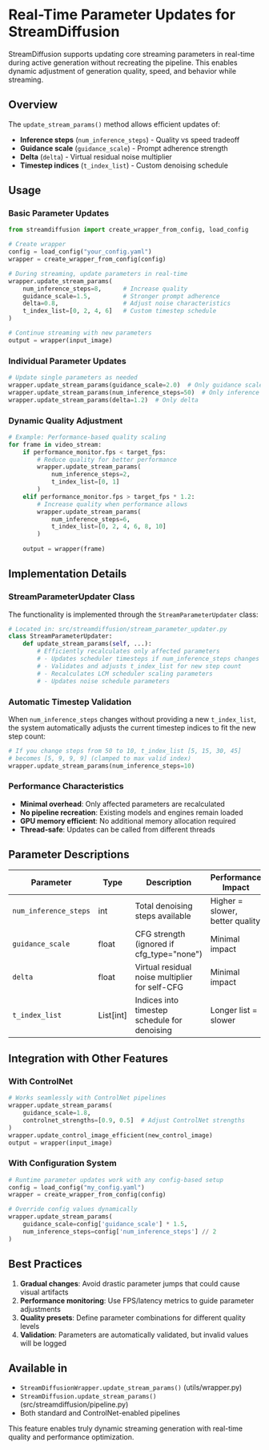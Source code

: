 # Real-Time Parameter Updates for StreamDiffusion

StreamDiffusion supports updating core streaming parameters in real-time during active generation without recreating the pipeline. This enables dynamic adjustment of generation quality, speed, and behavior while streaming.

## Overview

The `update_stream_params()` method allows efficient updates of:
- **Inference steps** (`num_inference_steps`) - Quality vs speed tradeoff
- **Guidance scale** (`guidance_scale`) - Prompt adherence strength  
- **Delta** (`delta`) - Virtual residual noise multiplier
- **Timestep indices** (`t_index_list`) - Custom denoising schedule

## Usage

### Basic Parameter Updates

```python
from streamdiffusion import create_wrapper_from_config, load_config

# Create wrapper
config = load_config("your_config.yaml")
wrapper = create_wrapper_from_config(config)

# During streaming, update parameters in real-time
wrapper.update_stream_params(
    num_inference_steps=8,      # Increase quality
    guidance_scale=1.5,         # Stronger prompt adherence
    delta=0.8,                  # Adjust noise characteristics
    t_index_list=[0, 2, 4, 6]   # Custom timestep schedule
)

# Continue streaming with new parameters
output = wrapper(input_image)
```

### Individual Parameter Updates

```python
# Update single parameters as needed
wrapper.update_stream_params(guidance_scale=2.0)  # Only guidance scale
wrapper.update_stream_params(num_inference_steps=50)  # Only inference steps
wrapper.update_stream_params(delta=1.2)  # Only delta
```

### Dynamic Quality Adjustment

```python
# Example: Performance-based quality scaling
for frame in video_stream:
    if performance_monitor.fps < target_fps:
        # Reduce quality for better performance
        wrapper.update_stream_params(
            num_inference_steps=2,
            t_index_list=[0, 1]
        )
    elif performance_monitor.fps > target_fps * 1.2:
        # Increase quality when performance allows
        wrapper.update_stream_params(
            num_inference_steps=6,
            t_index_list=[0, 2, 4, 6, 8, 10]
        )
    
    output = wrapper(frame)
```

## Implementation Details

### StreamParameterUpdater Class

The functionality is implemented through the `StreamParameterUpdater` class:

```python
# Located in: src/streamdiffusion/stream_parameter_updater.py
class StreamParameterUpdater:
    def update_stream_params(self, ...):
        # Efficiently recalculates only affected parameters
        # - Updates scheduler timesteps if num_inference_steps changes
        # - Validates and adjusts t_index_list for new step count
        # - Recalculates LCM scheduler scaling parameters
        # - Updates noise schedule parameters
```

### Automatic Timestep Validation

When `num_inference_steps` changes without providing a new `t_index_list`, the system automatically adjusts the current timestep indices to fit the new step count:

```python
# If you change steps from 50 to 10, t_index_list [5, 15, 30, 45] 
# becomes [5, 9, 9, 9] (clamped to max valid index)
wrapper.update_stream_params(num_inference_steps=10)
```

### Performance Characteristics

- **Minimal overhead**: Only affected parameters are recalculated
- **No pipeline recreation**: Existing models and engines remain loaded
- **GPU memory efficient**: No additional memory allocation required
- **Thread-safe**: Updates can be called from different threads

## Parameter Descriptions

| Parameter | Type | Description | Performance Impact |
|-----------|------|-------------|-------------------|
| `num_inference_steps` | int | Total denoising steps available | Higher = slower, better quality |
| `guidance_scale` | float | CFG strength (ignored if cfg_type="none") | Minimal impact |
| `delta` | float | Virtual residual noise multiplier for self-CFG | Minimal impact |
| `t_index_list` | List[int] | Indices into timestep schedule for denoising | Longer list = slower |

## Integration with Other Features

### With ControlNet

```python
# Works seamlessly with ControlNet pipelines
wrapper.update_stream_params(
    guidance_scale=1.8,
    controlnet_strengths=[0.9, 0.5]  # Adjust ControlNet strengths
)
wrapper.update_control_image_efficient(new_control_image)
output = wrapper(input_image)
```

### With Configuration System

```python
# Runtime parameter updates work with any config-based setup
config = load_config("my_config.yaml")
wrapper = create_wrapper_from_config(config)

# Override config values dynamically
wrapper.update_stream_params(
    guidance_scale=config['guidance_scale'] * 1.5,
    num_inference_steps=config['num_inference_steps'] // 2
)
```

## Best Practices

1. **Gradual changes**: Avoid drastic parameter jumps that could cause visual artifacts
2. **Performance monitoring**: Use FPS/latency metrics to guide parameter adjustments
3. **Quality presets**: Define parameter combinations for different quality levels
4. **Validation**: Parameters are automatically validated, but invalid values will be logged

## Available in

- `StreamDiffusionWrapper.update_stream_params()` (utils/wrapper.py)
- `StreamDiffusion.update_stream_params()` (src/streamdiffusion/pipeline.py)
- Both standard and ControlNet-enabled pipelines

This feature enables truly dynamic streaming generation with real-time quality and performance optimization. 